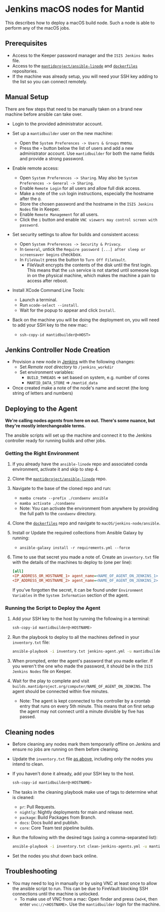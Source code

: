 # Jenkins macOS nodes for Mantid

This describes how to deploy a macOS build node. Such a node is able to perform any of the macOS jobs.

## Prerequisites

- Access to the Keeper password manager and the `ISIS Jenkins Nodes` file.
- Access to the [`mantidproject/ansible-linode`](https://github.com/mantidproject/ansible-linode) and [`dockerfiles`](https://github.com/mantidproject/dockerfiles) repositories.
- If the machine was already setup, you will need your SSH key adding to the list so you can connect remotely.


## Manual Setup

There are few steps that need to be manually taken on a brand new machine before ansible can take over.

- Login to the provided administrator account.
- Set up a `mantidbuilder` user on the new machine:

    - Open the `System Preferences -> Users & Groups` menu.
    - Press the `+` button below the list of users and add a new administrator account. Use `mantidbuilder` for both the name fields and provide a strong password.

- Enable remote access:

    - Open `System Preferences -> Sharing`. May also be `System Preferences -> General -> Sharing`.
    - Enable `Remote Login` for all users and allow full disk access.
    - Make a note of the `ssh` login instructions, especially the hostname after the `@`.
    - Store the chosen password and the hostname in the `ISIS Jenkins Nodes` file in Keeper.
    - Enable `Remote Management` for all users.
    - Click the `i` button and enable `VNC viewers may control screen with password`.

- Set security settings to allow for builds and consistent access:

    - Open `System Preferences -> Security & Privacy`.
    - In `General`, untick the `Require password [...] after sleep or screensaver begins` checkbox.
    - In `FileVault` press the button to `Turn Off FileVault`.
        - FileVault encrypts the contents of the disk until the first login. This means that the `ssh` service is not started until someone logs in on the physical machine, which makes the machine a pain to access after reboot.

- Install XCode Command Line Tools:

    - Launch a terminal.
    - Run `xcode-select --install`.
    - Wait for the popup to appear and click `Install`.


- Back on the machine you will be doing the deployment on, you will need to add your SSH key to the new mac:

    - `ssh-copy-id mantidbuilder@<HOST>`

## Jenkins Controller Node Creation

- Provision a new node in [Jenkins](https://builds.mantidproject.org/computer) with the following changes:
  - Set *Remote root directory* to `/jenkins_workdir`
  - Set environment variables:
    - `BUILD_THREADS` => set based on system, e.g. number of cores
    - `MANTID_DATA_STORE` => `/mantid_data`
- Once created make a note of the node's name and secret (the long string of letters and numbers)

## Deploying to the Agent

**We're calling nodes _agents_ from here on out. There's some nuance, but they're mostly interchangeable terms.**

The ansible scripts will set up the machine and connect it to the Jenkins controller ready for running builds and other jobs.

### Getting the Right Environment

1. If you already have the `ansible-linode` repo and associated conda environment, activate it and skip to step 4.
2. Clone the [`mantidproject/ansible-linode`](https://github.com/mantidproject/ansible-linode) repo.
3. Navigate to the base of the cloned repo and run:

    - `mamba create --prefix ./condaenv ansible`
    - `mamba activate ./condaenv`
    - Note: You can activate the environment from anywhere by providing the full path to the `condaenv` directory.

4. Clone the [`dockerfiles`](https://github.com/mantidproject/dockerfiles) repo and navigate to `macOS/jenkins-node/ansible`.
5. Install or Update the required collections from Ansible Galaxy by running:
    - `ansible-galaxy install -r requirements.yml --force`
6. Time to use that secret you made a note of. Create an `inventory.txt` file with the details of the machines to deploy to (one per line):

    ```ini
    [all]
    <IP_ADDRESS_OR_HOSTNAME_1> agent_name=<NAME_OF_AGENT_ON_JENKINS_1> agent_secret=<SECRET_DISPLAYED_ON_CONNECTION_SCREEN_1>
    <IP_ADDRESS_OR_HOSTNAME_2> agent_name=<NAME_OF_AGENT_ON_JENKINS_2> agent_secret=<SECRET_DISPLAYED_ON_CONNECTION_SCREEN_2>
    ```

    If you've forgotten the secret, it can be found under `Environment Variables` in the `System Information` section of the agent.

### Running the Script to Deploy the Agent

1. Add your SSH key to the host by running the following in a terminal:

    ```sh
    ssh-copy-id mantidbuilder@<HOSTNAME>
    ```

2. Run the playbook to deploy to all the machines defined in your `inventory.txt` file:

    ```sh
    ansible-playbook -i inventory.txt jenkins-agent.yml -u mantidbuilder -K
    ```

3. When prompted, enter the agent's password that you made earlier. If you weren't the one who made the password, it should be in the `ISIS Jenkins Nodes` file on Keeper.
4. Wait for the play to complete and visit `builds.mantidproject.org/computer/NAME_OF_AGENT_ON_JENKINS`. The agent should be connected within five minutes.

    - Note: The agent is kept connected to the controller by a crontab entry that runs on every 5th minute. This means that on first setup the agent may not connect until a minute divisible by five has passed. 

## Cleaning nodes

- Before cleaning any nodes mark them temporarily offline on Jenkins and ensure no jobs are running on them before cleaning.

- Update the `inventory.txt` file [as above](#getting-the-right-environment), including only the nodes you intend to clean.

- If you haven't done it already, add your SSH key to the host.

    ```sh
    ssh-copy-id mantidbuilder@<HOSTNAME>
    ```

- The tasks in the cleaning playbook make use of tags to determine what is cleaned:

  - `pr`: Pull Requests.
  - `nightly`: Nightly deployments for main and release next.
  - `package`: Build Packages from Branch.
  - `docs`: Docs build and publish.
  - `core`: Core Team test pipeline builds.

- Run the following with the desired tags (using a comma-separated list):

    ```sh
    ansible-playbook -i inventory.txt clean-jenkins-agents.yml -u mantidbuilder -K -t pr,nightly,package,docs,core
    ```

- Set the nodes you shut down back online.

## Troubleshooting

- You may need to log in manually or by using VNC at least once to allow the ansible script to run. This can be due to FireVault blocking SSH connections until the machine is unlocked.
    - To make use of VNC from a mac: Open finder and press `Cmd+K`, then enter `vnc://<HOSTNAME>`. Use the `mantidbuilder` login for the machine.
